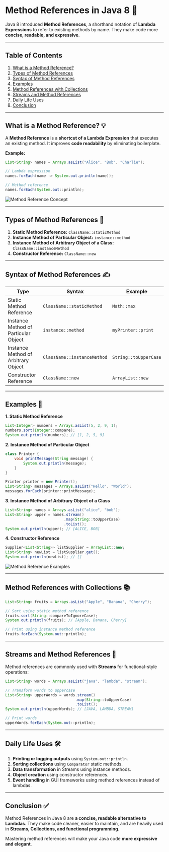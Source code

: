 # Method References in Java 8 🔗

Java 8 introduced **Method References**, a shorthand notation of **Lambda Expressions** to refer to existing methods by name. They make code more **concise, readable, and expressive**.

---

## Table of Contents

1. [What is a Method Reference?](#what-is-a-method-reference)
2. [Types of Method References](#types-of-method-references)
3. [Syntax of Method References](#syntax-of-method-references)
4. [Examples](#examples)
5. [Method References with Collections](#method-references-with-collections)
6. [Streams and Method References](#streams-and-method-references)
7. [Daily Life Uses](#daily-life-uses)
8. [Conclusion](#conclusion)

---

## What is a Method Reference? 💡

A **Method Reference** is a **shortcut of a Lambda Expression** that executes an existing method.
It improves **code readability** by eliminating boilerplate.

**Example:**

```java
List<String> names = Arrays.asList("Alice", "Bob", "Charlie");

// Lambda expression
names.forEach(name -> System.out.println(name));

// Method reference
names.forEach(System.out::println);
```

![Method Reference Concept](https://i.imgur.com/ojJ28rQ.png)

---

## Types of Method References 🔧

1. **Static Method Reference:** `ClassName::staticMethod`
2. **Instance Method of Particular Object:** `instance::method`
3. **Instance Method of Arbitrary Object of a Class:** `ClassName::instanceMethod`
4. **Constructor Reference:** `ClassName::new`

---

## Syntax of Method References ✍️

| Type                                 | Syntax                      | Example               |
| ------------------------------------ | --------------------------- | --------------------- |
| Static Method Reference              | `ClassName::staticMethod`   | `Math::max`           |
| Instance Method of Particular Object | `instance::method`          | `myPrinter::print`    |
| Instance Method of Arbitrary Object  | `ClassName::instanceMethod` | `String::toUpperCase` |
| Constructor Reference                | `ClassName::new`            | `ArrayList::new`      |

---

## Examples 📝

**1. Static Method Reference**

```java
List<Integer> numbers = Arrays.asList(5, 2, 9, 1);
numbers.sort(Integer::compare);
System.out.println(numbers); // [1, 2, 5, 9]
```

**2. Instance Method of Particular Object**

```java
class Printer {
    void printMessage(String message) {
        System.out.println(message);
    }
}

Printer printer = new Printer();
List<String> messages = Arrays.asList("Hello", "World");
messages.forEach(printer::printMessage);
```

**3. Instance Method of Arbitrary Object of a Class**

```java
List<String> names = Arrays.asList("alice", "bob");
List<String> upper = names.stream()
                          .map(String::toUpperCase)
                          .toList();
System.out.println(upper); // [ALICE, BOB]
```

**4. Constructor Reference**

```java
Supplier<List<String>> listSupplier = ArrayList::new;
List<String> newList = listSupplier.get();
System.out.println(newList); // []
```

![Method Reference Examples](https://i.imgur.com/Zo3iHc7.png)

---

## Method References with Collections 📚

```java
List<String> fruits = Arrays.asList("Apple", "Banana", "Cherry");

// Sort using static method reference
fruits.sort(String::compareToIgnoreCase);
System.out.println(fruits); // [Apple, Banana, Cherry]

// Print using instance method reference
fruits.forEach(System.out::println);
```

---

## Streams and Method References 🌊

Method references are commonly used with **Streams** for functional-style operations:

```java
List<String> words = Arrays.asList("java", "lambda", "stream");

// Transform words to uppercase
List<String> upperWords = words.stream()
                               .map(String::toUpperCase)
                               .toList();
System.out.println(upperWords); // [JAVA, LAMBDA, STREAM]

// Print words
upperWords.forEach(System.out::println);
```

---

## Daily Life Uses 🛠️

1. **Printing or logging outputs** using `System.out::println`.
2. **Sorting collections** using `Comparator` static methods.
3. **Data transformation** in Streams using instance methods.
4. **Object creation** using constructor references.
5. **Event handling** in GUI frameworks using method references instead of lambdas.

---

## Conclusion ✅

Method References in Java 8 are **a concise, readable alternative to Lambdas**.
They make code cleaner, easier to maintain, and are heavily used in **Streams, Collections, and functional programming**.

Mastering method references will make your Java code **more expressive and elegant**.
